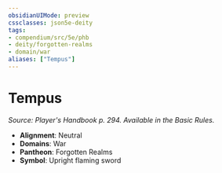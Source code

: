 ```yaml
---
obsidianUIMode: preview
cssclasses: json5e-deity
tags:
- compendium/src/5e/phb
- deity/forgotten-realms
- domain/war
aliases: ["Tempus"]
---
```

# Tempus
*Source: Player's Handbook p. 294. Available in the Basic Rules.* 

- **Alignment**: Neutral
- **Domains**: War
- **Pantheon**: Forgotten Realms
- **Symbol**: Upright flaming sword
